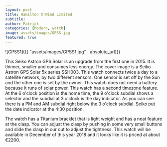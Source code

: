 ```yaml
---
layout: post
title: Hamilton X-Wind Limited
subtitle:
author: Patrick
categories: [Modern, watch]
image: assets/images/GPSS.jpg
featured: true
---
```


![GPSS1]({{ "assets/images/GPSS1.jpg" | absolute_url}})


This Seiko Astron GPS Solar is an upgrade from the first one in 2015. It is thinner, smaller and consumes less energy. The cover image is a Seiko Astron GPS Solar 5x series SSH003. This watch connects twice a day to a satellite network, by two different sensors. One sensor is set off by the Sun and the other one is set by the owner. This watch does not need a battery because it runs of solar power. This watch has a second timezone feature. At the 6 o'clock position is the home time, the 9 o'clock subdial shows a selector and the subdial at 3 o'clock is the day indicator. As you can see there is a PM and AM subdial right below the 3 o'clock subdial. Seiko put the date indicator at the 4:30 position. 

The watch has a Titanium bracklet that is light weight and has a neat feature at the clasp. You can adjust the clasp by pushing in some very small buttons and slide the clasp in our out to adjust the tightness. This watch will be available in December of this year 2018 and it looks like it is priced at about €2200.
